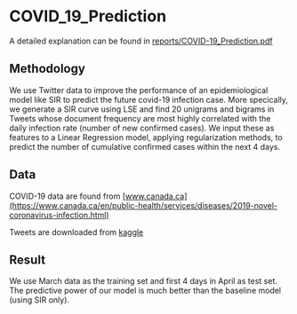 # COVID_19_Prediction

A detailed explanation can be found in [reports/COVID-19_Prediction.pdf](./reports/COVID-19_Prediction.pdf)

## Methodology

We use Twitter data to improve the performance of an epidemiological model like SIR to predict the future covid-19 infection case. More specically, we generate a SIR curve using LSE and find 20 unigrams and bigrams in Tweets whose document frequency are most highly correlated with the daily infection rate (number of new confirmed cases). We input these as features to a Linear Regression model, applying regularization methods, to predict the number of cumulative confirmed cases within the next 4 days.

## Data

COVID-19 data are found from [www.canada.ca](https://www.canada.ca/en/public-health/services/diseases/2019-novel-coronavirus-infection.html)

Tweets are downloaded from [kaggle](https://www.kaggle.com/smid80/coronavirus-covid19-tweets)

## Result

We use March data as the training set and first 4 days in April as test set. The predictive power of our model is much better than the baseline model (using SIR only).


